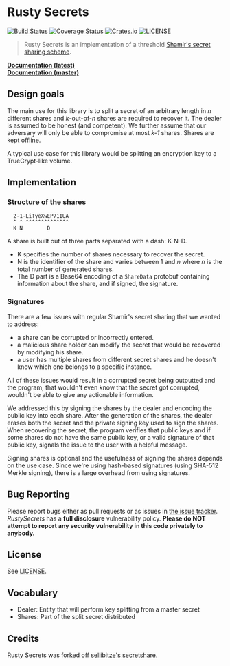 # Rusty Secrets

[![Build Status](https://travis-ci.org/SpinResearch/RustySecrets.svg?branch=master)](https://travis-ci.org/SpinResearch/RustySecrets)
[![Coverage Status](https://coveralls.io/repos/github/SpinResearch/RustySecrets/badge.svg?branch=master)](https://coveralls.io/github/SpinResearch/RustySecrets?branch=master)
[![Crates.io](https://img.shields.io/crates/v/rusty_secrets.svg)](https://crates.io/crates/rusty_secrets)
[![LICENSE](https://img.shields.io/crates/l/rusty_secrets.svg)](https://github.com/SpinResearch/RustySecrets/blob/master/LICENSE)

> Rusty Secrets is an implementation of a threshold [Shamir's secret sharing scheme](https://en.wikipedia.org/wiki/Shamir%27s_Secret_Sharing).

[**Documentation (latest)**](https://docs.rs/rusty_secrets/)  
[**Documentation (master)**](http://spinresearch.github.io/RustySecrets/rusty_secrets/index.html)

## Design goals

The main use for this library is to split a secret of an arbitrary length in *n* different shares and *k*-out-of-*n* shares are required to recover it. The dealer is assumed to be honest (and competent). We further assume that our adversary will only be able to compromise at most *k-1* shares. Shares are kept offline.

A typical use case for this library would be splitting an encryption key to a TrueCrypt-like volume.

## Implementation

### Structure of the shares

```
  2-1-LiTyeXwEP71IUA
  ^ ^ ^^^^^^^^^^^^^^
  K N        D        
```

A share is built out of three parts separated with a dash: K-N-D.

- K specifies the number of shares necessary to recover the secret.
- N is the identifier of the share and varies between 1 and *n* where *n* is the total number of generated shares.
- The D part is a Base64 encoding of a `ShareData` protobuf containing information about the share, and if signed, the signature.

### Signatures

There are a few issues with regular Shamir's secret sharing that we wanted to address:

- a share can be corrupted or incorrectly entered. 
- a malicious share holder can modify the secret that would be recovered by modifying his share.
- a user has multiple shares from different secret shares and he doesn't know which one belongs to a specific instance.

All of these issues would result in a corrupted secret being outputted and the program, that wouldn't even know that the secret got corrupted, wouldn't be able to give any actionable information.

We addressed this by signing the shares by the dealer and encoding the public key into each share. After the generation of the shares, the dealer erases both the secret and the private signing key used to sign the shares. When recovering the secret, the program verifies that public keys and if some shares do not have the same public key, or a valid signature of that public key, signals the issue to the user with a helpful message.

Signing shares is optional and the usefulness of signing the shares depends on the use case. Since we're using hash-based signatures (using SHA-512 Merkle signing), there is a large overhead from using signatures.

## Bug Reporting

Please report bugs either as pull requests or as issues in [the issue
tracker](https://github.com/SpinResearch/RustySecrets/issues). *RustySecrets* has a
**full disclosure** vulnerability policy. **Please do NOT attempt to report
any security vulnerability in this code privately to anybody.**

## License

See [LICENSE](LICENSE).

## Vocabulary

- Dealer: Entity that will perform key splitting from a master secret
- Shares: Part of the split secret distributed

## Credits

Rusty Secrets was forked off [sellibitze's secretshare.](https://github.com/sellibitze/secretshare)
